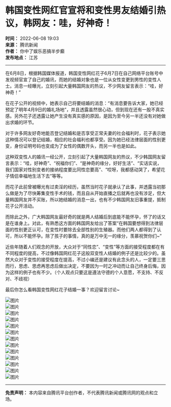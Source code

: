 # 韩国变性网红官宣将和变性男友结婚引热议，韩网友：哇，好神奇！

**时间：** 2022-06-08 19:03  
**来源：** 腾讯新闻  
**作者：** 你中了娱乐恶搞半步癫  
**发布地点：** 江苏  

---

在6月8日，根据韩国媒体报道，韩国变性网红花子6月7日在自己网络平台账号中发视频官宣了自己的婚讯，而她的结婚对象也是一位从女性变更到男性的变性人士。消息一经曝光，立刻引起大量韩国网友的热议，不少网友留言表示：“哇，好神奇！”

在花子公开的视频中，她表示自己将要结婚的消息：“有消息要告诉大家，她已经预定了明年4月9日的婚礼场地”，并且透露虽然很心动，但到现在还有一股不真实感。另外花子还透露让她产生没有真实感的原因，是因为至今另一半还没有对她做出求婚的环节。

对于许多网友好奇地能否登记结婚和是否享受正常夫妻的社会福利时，花子表示她这种情况可以登记结婚，相应的社会福利也都享受。因为她已经法律层面的性别更变，身份证明号码也变成为了女性的偶数开头，而另一半也是如此。

这种双变性人的婚讯一经公开，立刻引起了大量韩国网友的热议，不少韩国网友留言表示：“哇，好神奇”、“祝福你们”、“是神奇的缘分，好好生活”、“实话实说，我们国家对性别变者的接纳程度要比同性恋要高”、“哎呀，我都感动哭了，希望花子情侣幸福地生活下去”等等。

而花子此前曾被曝光有过卖淫的经历，虽然当时花子就承认了此事，并透露当初那么做是为了尽快筹集变性手术的钱，而且自从开始直播之后就再也没有涉足，但大量韩国网友并不买账，所以她结婚的消息一出，也有不少韩国网友旧事重提，抵制花子公开活动。

而除此之外，广大韩国网友最好奇的就是两人结婚后到底能不能怀孕，怀了的话又是在谁身上。对此，有熟悉这方面的韩国网友给出了答案“在韩国要想得到法律层面的性别更正认可，在变性时要除去全部性别的生殖器。而他们两人都得到了认可，所以不能怀孕。除了孩子的事情，真的是万中无一的缘分，羡慕祝贺你们~”

近些年随着人们观念的开放，大众对于“同性恋”、“变性”等方面的接受程度都在有不同程度的提高，不过像韩国网红花子这般双变性人结婚的例子还是比较少的。虽然大众对于变性的接受程度在提高，不过小编还是建议有此念头的人，一定要三思而行，思虑、思虑再思虑后做出决定，不要因为一时之冲动而让自己终身后悔，因为这样的例子也有不少。（个人观点只要这是遵法守德的个人意愿，不支持、不反对、不歧视）

最后你怎么看韩国变性网红花子结婚一事？欢迎留言讨论~

![图片](http://inews.gtimg.com/newsapp_bt/0/14985722139/641)  
![图片](http://inews.gtimg.com/newsapp_bt/0/14985722142/641)  
![图片](http://inews.gtimg.com/newsapp_bt/0/14985722150/641)  
![图片](http://inews.gtimg.com/newsapp_bt/0/14985722120/641)  
![图片](http://inews.gtimg.com/newsapp_bt/0/14985722131/1000)  
![图片](http://inews.gtimg.com/newsapp_bt/0/14985722122/641)  
![图片](http://inews.gtimg.com/newsapp_bt/0/14985722219/641)  
![图片](http://inews.gtimg.com/newsapp_bt/0/14985722235/641)  
![图片](http://inews.gtimg.com/newsapp_bt/0/14985722253/641)  
![图片](http://inews.gtimg.com/newsapp_bt/0/14985722283/1000)  
![图片](http://inews.gtimg.com/newsapp_bt/0/14985722262/641)  
![图片](http://inews.gtimg.com/newsapp_bt/0/14985722309/641)  
![图片](http://inews.gtimg.com/newsapp_bt/0/14985722353/1000)

---

**免责声明：** 本内容来自腾讯平台创作者，不代表腾讯新闻或腾讯网的观点和立场。